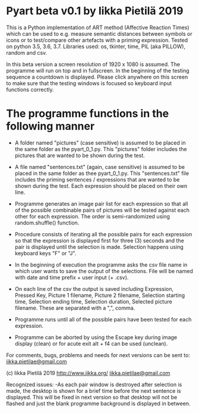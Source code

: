 # Pyart beta v0.1 by Iikka Pietilä 2019

This is a Python implementation of ART method (Affective Reaction Times) which can be used to 
e.g. measure semantic distances between symbols or icons or to test/compare other artefacts with a priming expression. Tested on python 3.5, 3.6, 3.7. Libraries used: os, tkinter, time, PIL (aka PILLOW), random and csv.

In this beta version a screen resolution of 1920 x 1080 is assumed. The programme will run on top and in fullscreen. In the beginning of the testing sequence a countdown is displayed. Please click anywhere on this screen to make sure that the testing windows is focused so keyboard input functions correctly.


# The programme functions in the following manner

- A folder named "pictures" (case sensitive) is assumed to be placed in the same folder as the pyart_0_1.py. This "pictures" folder includes the pictures that are wanted to be shown during the test.

- A file named "sentences.txt" (again, case sensitive) is assumed to be placed in the same folder as thee pyart_0_1.py. This "sentences.txt" file includes the priming sentences / expressions that are wanted to be shown during the test. Each expression should be placed on their own line.

- Programme generates an image pair list for each expression so that all of the possible combinable pairs of pictures will be tested against each other for each expression. The order is semi-randomized using random.shuffle() function.

- Procedure consists of iterating all the possible pairs for each expression so that the expression is displayed first for three (3) seconds and the pair is displayed until the selection is made. Selection happens using keyboard keys "F" or "J".

- In the beginning of execution the programme asks the csv file name in which user wants to save the output of the selections. File will be named with date and time prefix + user input (+ .csv). 

- On each line of the csv the output is saved including Expression, Pressed Key, Picture 1 filename, Picture 2 filename, Selection starting time, Selection ending time, Selection duration, Selected picture filename. These are separated with a ",", comma.

- Programme runs until all of the possible pairs have been tested for each expression.

- Programme can be aborted by using the Escape key during image display (clean) or for acute exit alt + f4 can be used (unclean).


For comments, bugs, problems and needs for next versions can be sent to: iikka.pietilae@gmail.com

(c) Iikka Pietilä 2019
http://www.iikka.org/
iikka.pietilae@gmail.com

Recognized issues:
-As each pair window is destroyed after selection is made, the desktop is shown for a brief time before the next sentence is displayed. This will be fixed in next version so that desktop will not be flashed and just the blank programme background is displayed in between.
